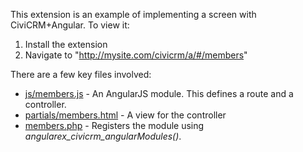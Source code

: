 This extension is an example of implementing a screen with CiviCRM+Angular. To view it:

 1. Install the extension
 2. Navigate to "http://mysite.com/civicrm/a/#/members"

There are a few key files involved:

 - [js/members.js](js/members.js) - An AngularJS module. This defines a route and a controller.
 - [partials/members.html](partials/members.html) - A view for the controller
 - [members.php](members.php) - Registers the module using *angularex_civicrm_angularModules()*.
